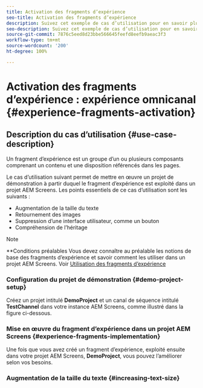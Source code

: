 ```yaml
---
title: Activation des fragments d’expérience
seo-title: Activation des fragments d’expérience
description: Suivez cet exemple de cas d’utilisation pour en savoir plus sur l’activation des fragments d’expérience.
seo-description: Suivez cet exemple de cas d’utilisation pour en savoir plus sur l’activation des fragments d’expérience.
source-git-commit: 7876c5eed8d23bbe566645feefd8eefb9aeac3f3
workflow-type: tm+mt
source-wordcount: '200'
ht-degree: 100%

---
```



# Activation des fragments d’expérience : expérience omnicanal {#experience-fragments-activation}

## Description du cas d’utilisation {#use-case-description}

Un fragment d’expérience est un groupe d’un ou plusieurs composants comprenant un contenu et une disposition référencés dans les pages.

Le cas d’utilisation suivant permet de mettre en œuvre un projet de démonstration à partir duquel le fragment d’expérience est exploité dans un projet AEM Screens. Les points essentiels de ce cas d’utilisation sont les suivants :

* Augmentation de la taille du texte
* Retournement des images
* Suppression d’une interface utilisateur, comme un bouton
* Compréhension de l’héritage

>[!NOTE]
>**Conditions préalables
>Vous devez connaître au préalable les notions de base des fragments d’expérience et savoir comment les utiliser dans un projet AEM Screens. Voir [Utilisation des fragments d’expérience](/help/user-guide/experience-fragments-in-screens.md)

### Configuration du projet de démonstration {#demo-project-setup}

Créez un projet intitulé **DemoProject** et un canal de séquence intitulé **TestChannel** dans votre instance AEM Screens, comme illustré dans la figure ci-dessous.

### Mise en œuvre du fragment d’expérience dans un projet AEM Screens {#experience-fragments-implementation}

Une fois que vous avez créé un fragment d’expérience, exploité ensuite dans votre projet AEM Screens, **DemoProject**, vous pouvez l’améliorer selon vos besoins.

### Augmentation de la taille du texte {#increasing-text-size}






